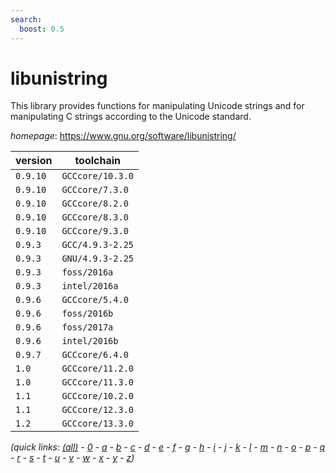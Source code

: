 ```yaml
---
search:
  boost: 0.5
---
```

# libunistring

This library provides functions for manipulating Unicode strings and for  manipulating C strings according to the Unicode standard.

*homepage*: <https://www.gnu.org/software/libunistring/>

version | toolchain
--------|----------
``0.9.10`` | ``GCCcore/10.3.0``
``0.9.10`` | ``GCCcore/7.3.0``
``0.9.10`` | ``GCCcore/8.2.0``
``0.9.10`` | ``GCCcore/8.3.0``
``0.9.10`` | ``GCCcore/9.3.0``
``0.9.3`` | ``GCC/4.9.3-2.25``
``0.9.3`` | ``GNU/4.9.3-2.25``
``0.9.3`` | ``foss/2016a``
``0.9.3`` | ``intel/2016a``
``0.9.6`` | ``GCCcore/5.4.0``
``0.9.6`` | ``foss/2016b``
``0.9.6`` | ``foss/2017a``
``0.9.6`` | ``intel/2016b``
``0.9.7`` | ``GCCcore/6.4.0``
``1.0`` | ``GCCcore/11.2.0``
``1.0`` | ``GCCcore/11.3.0``
``1.1`` | ``GCCcore/10.2.0``
``1.1`` | ``GCCcore/12.3.0``
``1.2`` | ``GCCcore/13.3.0``


*(quick links: [(all)](../index.md) - [0](../0/index.md) - [a](../a/index.md) - [b](../b/index.md) - [c](../c/index.md) - [d](../d/index.md) - [e](../e/index.md) - [f](../f/index.md) - [g](../g/index.md) - [h](../h/index.md) - [i](../i/index.md) - [j](../j/index.md) - [k](../k/index.md) - [l](../l/index.md) - [m](../m/index.md) - [n](../n/index.md) - [o](../o/index.md) - [p](../p/index.md) - [q](../q/index.md) - [r](../r/index.md) - [s](../s/index.md) - [t](../t/index.md) - [u](../u/index.md) - [v](../v/index.md) - [w](../w/index.md) - [x](../x/index.md) - [y](../y/index.md) - [z](../z/index.md))*

